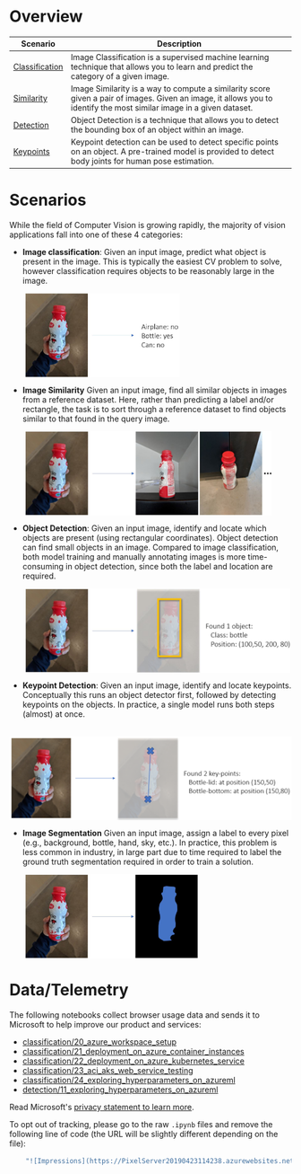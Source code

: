 # Overview

| Scenario | Description |
| -------- | ----------- |
| [Classification](classification) | Image Classification is a supervised machine learning technique that allows you to learn and predict the category of a given image. |
| [Similarity](similarity)  | Image Similarity is a way to compute a similarity score given a pair of images. Given an image, it allows you to identify the most similar image in a given dataset.  |
| [Detection](detection) | Object Detection is a technique that allows you to detect the bounding box of an object within an image. |
| [Keypoints](scenarios/keypoints) | Keypoint detection can be used to detect specific points on an object. A pre-trained model is provided to detect body joints for human pose estimation. |

# Scenarios

While the field of Computer Vision is growing rapidly, the majority of vision applications fall into one of these 4 categories:

- **Image classification**: Given an input image, predict what object is present in the image. This is typically the easiest CV problem to solve, however classification requires objects to be reasonably large in the image.

&nbsp;&nbsp;&nbsp;&nbsp;&nbsp;&nbsp; <img align="center" src="./media/intro_ic_vis.jpg" height="150" alt="Image classification visualization"/>  


- **Image Similarity** Given an input image, find all similar objects in images from a reference dataset. Here, rather than predicting a label and/or rectangle, the task is to sort through a reference dataset to find objects similar to that found in the query image.

&nbsp;&nbsp;&nbsp;&nbsp;&nbsp;&nbsp; <img align="center" src="./media/intro_is_vis.jpg" height="150" alt="Image similarity visualization"/>

- **Object Detection**: Given an input image, identify and locate which objects are present (using rectangular coordinates). Object detection can find small objects in an image. Compared to image classification, both model training and manually annotating images is more time-consuming in object detection, since both the label and location are required.

&nbsp;&nbsp;&nbsp;&nbsp;&nbsp;&nbsp; <img align="center" src="./media/intro_od_vis.jpg" height="150" alt="Object detect visualization"/>

- **Keypoint Detection**: Given an input image, identify and locate keypoints. Conceptually this runs an object detector first, followed by detecting keypoints on the objects. In practice, a single model runs both steps (almost) at once.

&nbsp;&nbsp;&nbsp;&nbsp;&nbsp;&nbsp; <img align="center" src="./media/intro_kp_vis.jpg" height="150" alt="Keypoint detect visualization"/>

- **Image Segmentation** Given an input image, assign a label to every pixel (e.g., background, bottle, hand, sky, etc.). In practice, this problem is less common in industry, in large part due to time required to label the ground truth segmentation required in order to train a solution.

&nbsp;&nbsp;&nbsp;&nbsp;&nbsp;&nbsp; <img align="center" src="./media/intro_iseg_vis.jpg" height="150" alt="Image segmentation visualization"/>

# Data/Telemetry

The following notebooks collect browser usage data and sends it to Microsoft to help improve our product and services:
- [classification/20_azure_workspace_setup](classification/20_azure_workspace_setup.ipynb)
- [classification/21_deployment_on_azure_container_instances](classification/21_deployment_on_azure_container_instances.ipynb)
- [classification/22_deployment_on_azure_kubernetes_service](classification/22_deployment_on_azure_kubernetes_service.ipynb)
- [classification/23_aci_aks_web_service_testing](classification/23_aci_aks_web_service_testing.ipynb)
- [classification/24_exploring_hyperparameters_on_azureml](classification/24_exploring_hyperparameters_on_azureml.ipynb)
- [detection/11_exploring_hyperparameters_on_azureml](detection/11_exploring_hyperparameters_on_azureml.ipynb)

Read Microsoft's [privacy statement to learn more](https://privacy.microsoft.com/en-US/privacystatement).

To opt out of tracking, please go to the raw `.ipynb` files and remove the following line of code (the URL will be slightly different depending on the file):

```sh
    "![Impressions](https://PixelServer20190423114238.azurewebsites.net/api/impressions/ComputerVision/classification/notebooks/21_deployment_on_azure_container_instances.png)"
```

